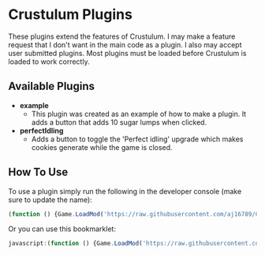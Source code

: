 # Crustulum Plugins
These plugins extend the features of Crustulum. I may make a feature request that I don't want in the main code as a plugin. I also may accept user submitted plugins. Most plugins must be loaded before Crustulum is loaded to work correctly.

## Available Plugins
* **example**
  * This plugin was created as an example of how to make a plugin. It adds a button that adds 10 sugar lumps when clicked.
* **perfectIdling**
  * Adds a button to toggle the 'Perfect idling' upgrade which makes cookies generate while the game is closed.

## How To Use
To use a plugin simply run the following in the developer console (make sure to update the name):
```javascript
(function () {Game.LoadMod('https://raw.githubusercontent.com/aj16789/CC/main/Crustulum%20Plugins/name.CrustulumPlugin.js')}());
```
Or you can use this bookmarklet:
```javascript
javascript:(function () {Game.LoadMod('https://raw.githubusercontent.com/aj16789/CC/main/Crustulum%20Plugins/name.CrustulumPlugin.js')}());
```
